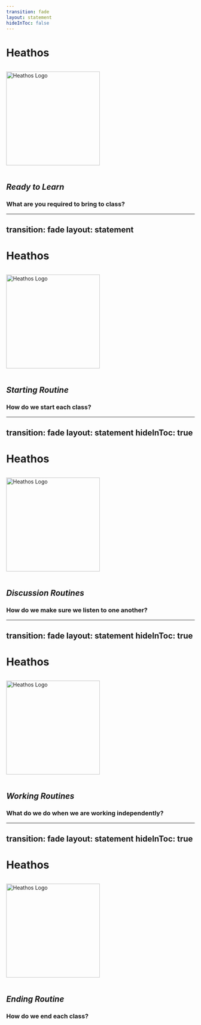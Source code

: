 ```yaml
---
transition: fade
layout: statement
hideInToc: false
---
```



# Heathos

<img src="/img/heathos.png" alt="Heathos Logo" style="width:250px; margin:15px auto;"/>

## *Ready to Learn*

### What are you required to bring to class?


---
transition: fade
layout: statement
---

# Heathos

<img src="/img/heathos.png" alt="Heathos Logo" style="width:250px; margin:15px auto;"/>

## *Starting Routine*

### How do we start each class?


---
transition: fade
layout: statement
hideInToc: true
---

# Heathos

<img src="/img/heathos.png" alt="Heathos Logo" style="width:250px; margin:15px auto;"/>

## *Discussion Routines*

### How do we make sure we listen to one another?

---
transition: fade
layout: statement
hideInToc: true
---

# Heathos

<img src="/img/heathos.png" alt="Heathos Logo" style="width:250px; margin:15px auto;"/>

## *Working Routines*

### What do we do when we are working independently?


---
transition: fade
layout: statement
hideInToc: true
---

# Heathos

<img src="/img/heathos.png" alt="Heathos Logo" style="width:250px; margin:15px auto;"/>

## *Ending Routine*

### How do we end each class?
